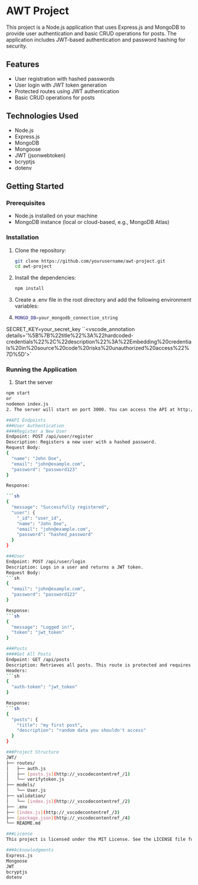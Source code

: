 # AWT Project

This project is a Node.js application that uses Express.js and MongoDB to provide user authentication and basic CRUD operations for posts. The application includes JWT-based authentication and password hashing for security.

## Features

- User registration with hashed passwords
- User login with JWT token generation
- Protected routes using JWT authentication
- Basic CRUD operations for posts

## Technologies Used

- Node.js
- Express.js
- MongoDB
- Mongoose
- JWT (jsonwebtoken)
- bcryptjs
- dotenv

## Getting Started

### Prerequisites

- Node.js installed on your machine
- MongoDB instance (local or cloud-based, e.g., MongoDB Atlas)

### Installation

1. Clone the repository:

   ```sh
   git clone https://github.com/yourusername/awt-project.git
   cd awt-project
2. Install the dependencies:
   ```sh
   npm install
3. Create a .env file in the root directory and add the following environment variables:
4.  ```sh
    MONGO_DB=your_mongodb_connection_string
SECRET_KEY=your_secret_key
``<vscode_annotation details='%5B%7B%22title%22%3A%22hardcoded-credentials%22%2C%22description%22%3A%22Embedding%20credentials%20in%20source%20code%20risks%20unauthorized%20access%22%7D%5D'>`

### Running the Application
1. Start the server
```sh
npm start
or
nodemon index.js
2. The server will start on port 3000. You can access the API at http://localhost:3000.

##API Endpoints
###User Authentication
####Register a New User
Endpoint: POST /api/user/register
Description: Registers a new user with a hashed password.
Request Body:
{
  "name": "John Doe",
  "email": "john@example.com",
  "password": "password123"
}

Response:

```sh
{
  "message": "Successfully registered",
  "user": {
    "_id": "user_id",
    "name": "John Doe",
    "email": "john@example.com",
    "password": "hashed_password"
  }
}

###User 
Endpoint: POST /api/user/login
Description: Logs in a user and returns a JWT token.
Request Body:
```sh
{
  "email": "john@example.com",
  "password": "password123"
}

Response:
```sh
{
  "message": "Logged in!",
  "token": "jwt_token"
}

###Posts
####Get All Posts
Endpoint: GET /api/posts
Description: Retrieves all posts. This route is protected and requires a valid JWT token.
Headers:
```sh
{
  "auth-token": "jwt_token"
}

Response:
```sh
{
  "posts": {
    "title": "my first post",
    "description": "random data you shouldn't access"
  }
}

###Project Structure
JWT/
├── routes/
│   ├── auth.js
│   ├── [posts.js](http://_vscodecontentref_/1)
│   └── verifytoken.js
├── models/
│   └── User.js
├── validation/
│   └── [index.js](http://_vscodecontentref_/2)
├── .env
├── [index.js](http://_vscodecontentref_/3)
├── [package.json](http://_vscodecontentref_/4)
└── README.md

###License
This project is licensed under the MIT License. See the LICENSE file for details.

###Acknowledgments
Express.js
Mongoose
JWT
bcryptjs
dotenv
